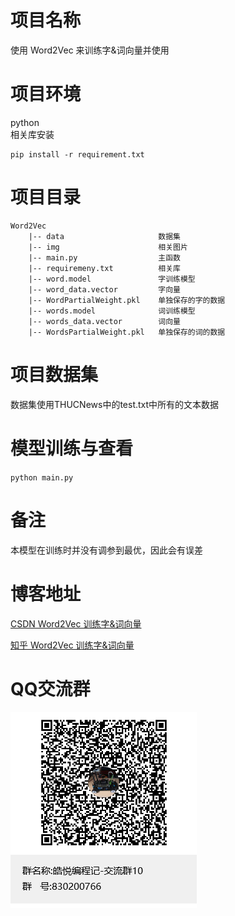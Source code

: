 # 项目名称
使用 Word2Vec 来训练字&词向量并使用

# 项目环境
python   
相关库安装
```
pip install -r requirement.txt
```

# 项目目录
```
Word2Vec      
    |-- data                     数据集    
    |-- img                      相关图片                          
    |-- main.py                  主函数
    |-- requiremeny.txt          相关库
    |-- word.model               字训练模型
    |-- word_data.vector         字向量
    |-- WordPartialWeight.pkl    单独保存的字的数据
    |-- words.model              词训练模型
    |-- words_data.vector        词向量
    |-- WordsPartialWeight.pkl   单独保存的词的数据
```

# 项目数据集
数据集使用THUCNews中的test.txt中所有的文本数据

# 模型训练与查看
`python main.py`

# 备注
本模型在训练时并没有调参到最优，因此会有误差

# 博客地址
[CSDN Word2Vec 训练字&词向量](https://blog.csdn.net/qq_48764574/article/details/126350812)

[知乎 Word2Vec 训练字&词向量](https://zhuanlan.zhihu.com/p/642943733)

# QQ交流群
![QQ群](img/QQ群.jpg)   

